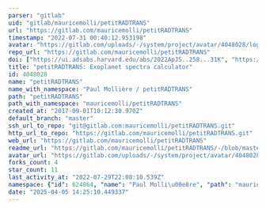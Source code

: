 ```yaml
---
parser: "gitlab"
uid: "gitlab/mauricemolli/petitRADTRANS"
url: "https://gitlab.com/mauricemolli/petitRADTRANS"
timestamp: "2022-07-31 00:40:12.953198"
avatar: "https://gitlab.com/uploads/-/system/project/avatar/4048028/logo_radtrans.gif"
repo_url: "https://gitlab.com/mauricemolli/petitRADTRANS"
doi: ["https://ui.adsabs.harvard.edu/abs/2022ApJS..258...31K", "https://ui.adsabs.harvard.edu/abs/2019A%26A...627A..67M", "https://ui.adsabs.harvard.edu/abs/2022ascl.soft07014M/abstract"]
title: "petitRADTRANS: Exoplanet spectra calculator"
id: 4048028
name: "petitRADTRANS"
name_with_namespace: "Paul Mollière / petitRADTRANS"
path: "petitRADTRANS"
path_with_namespace: "mauricemolli/petitRADTRANS"
created_at: "2017-09-01T10:12:30.970Z"
default_branch: "master"
ssh_url_to_repo: "git@gitlab.com:mauricemolli/petitRADTRANS.git"
http_url_to_repo: "https://gitlab.com/mauricemolli/petitRADTRANS.git"
web_url: "https://gitlab.com/mauricemolli/petitRADTRANS"
readme_url: "https://gitlab.com/mauricemolli/petitRADTRANS/-/blob/master/README.rst"
avatar_url: "https://gitlab.com/uploads/-/system/project/avatar/4048028/logo_radtrans.gif"
forks_count: 4
star_count: 11
last_activity_at: "2022-07-29T22:08:10.539Z"
namespace: {"id": 624864, "name": "Paul Molli\u00e8re", "path": "mauricemolli", "kind": "user", "full_path": "mauricemolli", "parent_id": null, "avatar_url": "/uploads/-/system/user/avatar/528453/avatar.png", "web_url": "https://gitlab.com/mauricemolli"}
date: "2025-04-05 14:25:10.449337"
---
```

